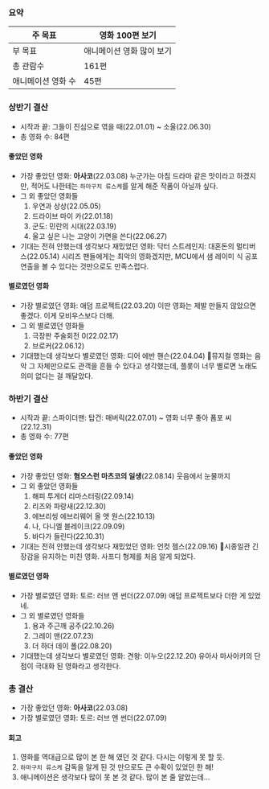### 요약
| 주 목표       | 영화 100편 보기     |
| ---------- | -------------- |
| 부 목표       | 애니메이션 영화 많이 보기 |
| 총 관람수      | 161편           |
| 애니메이션 영화 수 | 45편            |
### 상반기 결산
- 시작과 끝: 그들이 진심으로 엮을 때(22.01.01) ~ 소울(22.06.30)
- 총 영화 수: 84편
#### 좋았던 영화
- 가장 좋았던 영화: **아사코**(22.03.08)
  누군가는 아침 드라마 같은 맛이라고 하겠지만, 적어도 나한테는 `하마구치 류스케`를 알게 해준 작품이 아닐까 싶다.
- 그 외 좋았던 영화들
	1. 우연과 상상(22.05.05)
	2. 드라이브 마이 카(22.01.18)
	3. 군도: 민란의 시대(22.03.19)
	4. 울고 싶은 나는 고양이 가면을 쓴다(22.06.27)
- 기대는 전혀 안했는데 생각보다 재밌었던 영화: 닥터 스트레인지: 대혼돈의 멀티버스(22.05.14)
  시리즈 팬들에게는 최악의 영화겠지만, MCU에서 샘 레이미 식 공포 연출을 볼 수 있다는 것만으로도 만족스럽다.

#### 별로였던 영화
- 가장 별로였던 영화: 애덤 프로젝트(22.03.20)
  이딴 영화는 제발 만들지 않았으면 좋겠다. 이게 모비우스보다 더해.
- 그 외 별로였던 영화들
	1. 극장판 주술회전 0(22.02.17)
	2. 브로커(22.06.12)
- 기대했는데 생각보다 별로였던 영화: 디어 에반 핸슨(22.04.04)
뮤지컬 영화는 음악 그 자체만으로도 관객을 흔들 수 있다고 생각했는데, 플롯이 너무 별로면 노래도 의미 없다는 걸 깨달았다.

### 하반기 결산
- 시작과 끝: 스파이더맨: 탑건: 매버릭(22.07.01) ~ 영화 너무 좋아 폼포 씨(22.12.31)
- 총 영화 수: 77편
#### 좋았던 영화
- 가장 좋았던 영화: **혐오스런 마츠코의 일생**(22.08.14)
  웃음에서 눈물까지
- 그 외 좋았던 영화들
	1. 해피 투게더 리마스터링(22.09.14)
	2. 리즈와 파랑새(22.12.30)
	3. 에브리씽 에브리웨어 올 앳 원스(22.10.13)
	4. 나, 다니엘 블레이크(22.09.09)
	5. 바다가 들린다(22.10.31)
- 기대는 전혀 안했는데 생각보다 재밌었던 영화: 언컷 젬스(22.09.16)
시종일관 긴장감을 유지하는 미친 영화. 사프디 형제를 처음 알게 되었다. 

#### 별로였던 영화
- 가장 별로였던 영화: 토르: 러브 앤 썬더(22.07.09)
애덤 프로젝트보다 더한 게 있었네.
- 그 외 별로였던 영화들
	1. 용과 주근깨 공주(22.10.26)
	2. 그레이 맨(22.07.23)
	3. 더 하더 데이 폴(22.08.20)
- 기대했는데 생각보다 별로였던 영화: 견왕: 이누오(22.12.20)
유아사 마사아키의 단점이 극대화 된 영화라고 생각한다.

### 총 결산
- 가장 좋았던 영화: **아사코**(22.03.08)
- 가장 별로였던 영화: 토르: 러브 앤 썬더(22.07.09)
#### 회고
1. 영화를 역대급으로 많이 본 한 해 였던 것 같다. 다시는 이렇게 못 할 듯.
2. `하마구치 류스케` 감독을 알게 된 것 만으로도 큰 수확이 있었던 한 해!
3. 애니메이션은 생각보다 많이 못 본 것 같다. 많이 본 줄 알았는데...